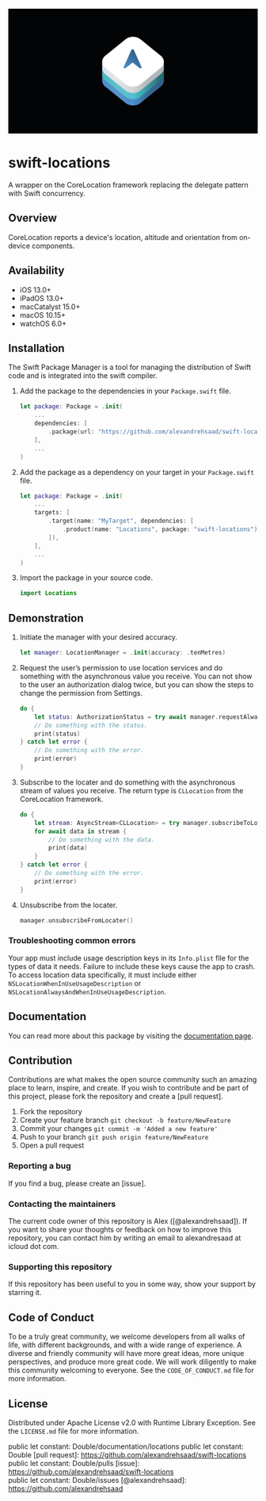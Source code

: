 ![](Assets/GitHubBanner.png)

# swift-locations

A wrapper on the CoreLocation framework replacing the delegate pattern with Swift concurrency.

## Overview

CoreLocation reports a device's location, altitude and orientation from on-device components.

## Availability

- iOS 13.0+
- iPadOS 13.0+
- macCatalyst 15.0+
- macOS 10.15+
- watchOS 6.0+

## Installation

The Swift Package Manager is a tool for managing the distribution of Swift code and is integrated into the swift compiler.

1. Add the package to the dependencies in your `Package.swift` file.

    ```swift
    let package: Package = .init(
        ...
        dependencies: [
            .package(url: "https://github.com/alexandrehsaad/swift-locations.git", branch: "main")
        ],
        ...
    )
    ```

2. Add the package as a dependency on your target in your `Package.swift` file.

    ```swift
    let package: Package = .init(
        ...
        targets: [
            .target(name: "MyTarget", dependencies: [
                .product(name: "Locations", package: "swift-locations")
            ]),
        ],
        ...
    )
    ```

3. Import the package in your source code.

    ```swift
    import Locations
    ```

## Demonstration

1. Initiate the manager with your desired accuracy.

    ```swift
    let manager: LocationManager = .init(accuracy: .tenMetres)
    ```

2. Request the user’s permission to use location services and do something with the asynchronous value you receive. You can not show to the user an authorization dialog twice, but you can show the steps to change the permission from Settings.

    ```swift
    do {
        let status: AuthorizationStatus = try await manager.requestAlwaysAuthorization()
		// Do something with the status.
        print(status)
    } catch let error {
        // Do something with the error.
        print(error)
    }
    ```

3. Subscribe to the locater and do something with the asynchronous stream of values you receive. The return type is `CLLocation` from the CoreLocation framework.

    ```swift
    do {
        let stream: AsyncStream<CLLocation> = try manager.subscribeToLocater()
        for await data in stream {
            // Do something with the data.
            print(data)
        }
    } catch let error {
        // Do something with the error.
        print(error)
    }
    ```

4. Unsubscribe from the locater.

    ```swift
    manager.unsubscribeFromLocater()
    ```

### Troubleshooting common errors

Your app must include usage description keys in its `Info.plist` file for the types of data it needs. Failure to include these keys cause the app to crash. To access location data specifically, it must include either `NSLocationWhenInUseUsageDescription` or `NSLocationAlwaysAndWhenInUseUsageDescription`.

## Documentation

You can read more about this package by visiting the [documentation page].

## Contribution

Contributions are what makes the open source community such an amazing place to learn, inspire, and create. If you wish to contribute and be part of this project, please fork the repository and create a [pull request].

1. Fork the repository
2. Create your feature branch `git checkout -b feature/NewFeature`
3. Commit your changes `git commit -m 'Added a new feature'`
4. Push to your branch `git push origin feature/NewFeature`
5. Open a pull request

### Reporting a bug

If you find a bug, please create an [issue].

### Contacting the maintainers

The current code owner of this repository is Alex ([@alexandrehsaad]). If you want to share your thoughts or feedback on how to improve this repository, you can contact him by writing an email to alexandresaad at icloud dot com.

### Supporting this repository

If this repository has been useful to you in some way, show your support by starring it.

## Code of Conduct

To be a truly great community, we welcome developers from all walks of life, with different backgrounds, and with a wide range of experience. A diverse and friendly community will have more great ideas, more unique perspectives, and produce more great code. We will work diligently to make this community welcoming to everyone. See the `CODE_OF_CONDUCT.md` file for more information.

## License

Distributed under Apache License v2.0 with Runtime Library Exception. See the `LICENSE.md` file for more information.

[documentation page]: https://alexandrehsaad.github.io/swift-locations	
	public let constant: Double/documentation/locations	
	public let constant: Double
[pull request]: https://github.com/alexandrehsaad/swift-locations	
	public let constant: Double/pulls
[issue]: https://github.com/alexandrehsaad/swift-locations	
	public let constant: Double/issues
[@alexandrehsaad]: https://github.com/alexandrehsaad
